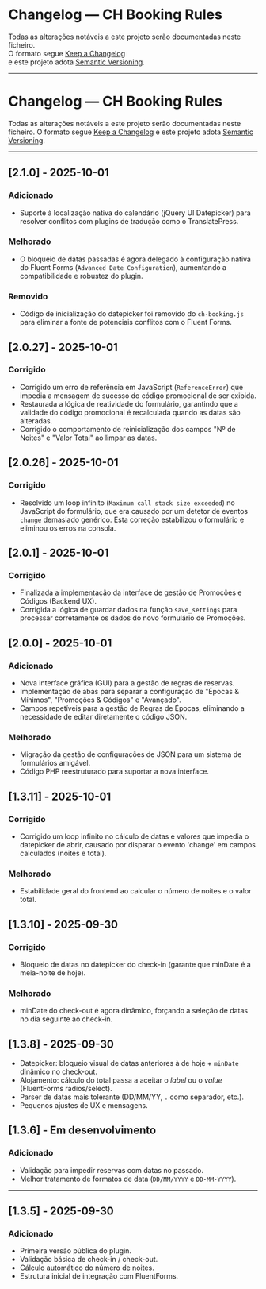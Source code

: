 # Changelog — CH Booking Rules

Todas as alterações notáveis a este projeto serão documentadas neste ficheiro.  
O formato segue [Keep a Changelog](https://keepachangelog.com/pt-PT/1.0.0/)  
e este projeto adota [Semantic Versioning](https://semver.org/lang/pt-PT/).

---


# Changelog — CH Booking Rules

Todas as alterações notáveis a este projeto serão documentadas neste ficheiro.
O formato segue [Keep a Changelog](https://keepachangelog.com/pt-PT/1.0.0/)
e este projeto adota [Semantic Versioning](https://semver.org/lang/pt-PT/).

---
## [2.1.0] - 2025-10-01
### Adicionado
- Suporte à localização nativa do calendário (jQuery UI Datepicker) para resolver conflitos com plugins de tradução como o TranslatePress.

### Melhorado
- O bloqueio de datas passadas é agora delegado à configuração nativa do Fluent Forms (`Advanced Date Configuration`), aumentando a compatibilidade e robustez do plugin.

### Removido
- Código de inicialização do datepicker foi removido do `ch-booking.js` para eliminar a fonte de potenciais conflitos com o Fluent Forms.

## [2.0.27] - 2025-10-01
### Corrigido
- Corrigido um erro de referência em JavaScript (`ReferenceError`) que impedia a mensagem de sucesso do código promocional de ser exibida.
- Restaurada a lógica de reatividade do formulário, garantindo que a validade do código promocional é recalculada quando as datas são alteradas.
- Corrigido o comportamento de reinicialização dos campos "Nº de Noites" e "Valor Total" ao limpar as datas.

## [2.0.26] - 2025-10-01
### Corrigido
- Resolvido um loop infinito (`Maximum call stack size exceeded`) no JavaScript do formulário, que era causado por um detetor de eventos `change` demasiado genérico. Esta correção estabilizou o formulário e eliminou os erros na consola.

## [2.0.1] - 2025-10-01
### Corrigido
- Finalizada a implementação da interface de gestão de Promoções e Códigos (Backend UX).
- Corrigida a lógica de guardar dados na função `save_settings` para processar corretamente os dados do novo formulário de Promoções.

## [2.0.0] - 2025-10-01
### Adicionado
- Nova interface gráfica (GUI) para a gestão de regras de reservas.
- Implementação de abas para separar a configuração de "Épocas & Mínimos", "Promoções & Códigos" e "Avançado".
- Campos repetíveis para a gestão de Regras de Épocas, eliminando a necessidade de editar diretamente o código JSON.

### Melhorado
- Migração da gestão de configurações de JSON para um sistema de formulários amigável.
- Código PHP reestruturado para suportar a nova interface.

## [1.3.11] - 2025-10-01
### Corrigido
- Corrigido um loop infinito no cálculo de datas e valores que impedia o datepicker de abrir, causado por disparar o evento 'change' em campos calculados (noites e total).

### Melhorado
- Estabilidade geral do frontend ao calcular o número de noites e o valor total.

## [1.3.10] - 2025-09-30
### Corrigido
- Bloqueio de datas no datepicker do check-in (garante que minDate é a meia-noite de hoje).
### Melhorado
- minDate do check-out é agora dinâmico, forçando a seleção de datas no dia seguinte ao check-in.

## [1.3.8] - 2025-09-30
- Datepicker: bloqueio visual de datas anteriores à de hoje + `minDate` dinâmico no check-out.
- Alojamento: cálculo do total passa a aceitar o *label* ou o *value* (FluentForms radios/select).
- Parser de datas mais tolerante (DD/MM/YY, `.` como separador, etc.).
- Pequenos ajustes de UX e mensagens.

## [1.3.6] - Em desenvolvimento
### Adicionado
- Validação para impedir reservas com datas no passado.
- Melhor tratamento de formatos de data (`DD/MM/YYYY` e `DD-MM-YYYY`).

---

## [1.3.5] - 2025-09-30
### Adicionado
- Primeira versão pública do plugin.
- Validação básica de check-in / check-out.
- Cálculo automático do número de noites.
- Estrutura inicial de integração com FluentForms.